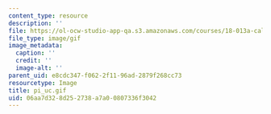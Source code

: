 ```yaml
---
content_type: resource
description: ''
file: https://ol-ocw-studio-app-qa.s3.amazonaws.com/courses/18-013a-calculus-with-applications-spring-2005/06aa7d328d252738a7a00807336f3042_pi_uc.gif
file_type: image/gif
image_metadata:
  caption: ''
  credit: ''
  image-alt: ''
parent_uid: e8cdc347-f062-2f11-96ad-2879f268cc73
resourcetype: Image
title: pi_uc.gif
uid: 06aa7d32-8d25-2738-a7a0-0807336f3042
---
```


